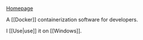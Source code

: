 [Homepage](https://www.docker.com/products/docker-desktop)

A [[Docker]] containerization software for developers.

I [[Use|use]] it on [[Windows]].
